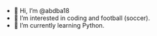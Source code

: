 - 👋 Hi, I’m @abdba18
- 👀 I’m interested in coding and football (soccer).
- 🌱 I’m currently learning Python.

<!---
abdba18/abdba18 is a ✨ special ✨ repository because its `README.md` (this file) appears on your GitHub profile.
You can click the Preview link to take a look at your changes.
--->
